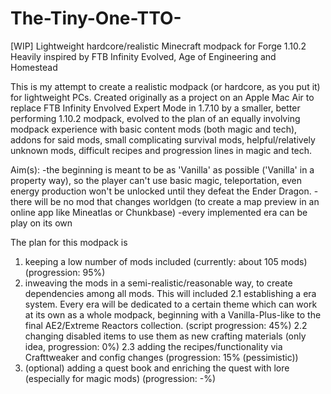 # The-Tiny-One-TTO-
[WIP] Lightweight hardcore/realistic Minecraft modpack for Forge 1.10.2
Heavily inspired by FTB Infinity Evolved, Age of Engineering and Homestead

This is my attempt to create a realistic modpack (or hardcore, as you put it) for lightweight PCs. Created originally as a project on an Apple Mac Air to replace FTB Infinity Envolved Expert Mode in 1.7.10 by a smaller, better performing 1.10.2 modpack, evolved to the plan of an equally involving modpack experience with basic content mods (both magic and tech), addons for said mods, small complicating survival mods, helpful/relatively unknown mods, difficult recipes and progression lines in magic and tech.

Aim(s):
  -the beginning is meant to be as 'Vanilla' as possible ('Vanilla' in a property way), so the player can't use basic magic,
   teleportation, even energy production won't be unlocked until they defeat the Ender Dragon.
  -there will be no mod that changes worldgen (to create a map preview in an online app like Mineatlas or Chunkbase)
  -every implemented era can be play on its own






The plan for this modpack is
  1. keeping a low number of mods included (currently: about 105 mods) (progression: 95%)
  2. inweaving the mods in a semi-realistic/reasonable way, to create dependencies among all mods. This will included
  2.1 establishing a era system. Every era will be dedicated to a certain theme which can work at its own as a whole modpack, beginning
      with a Vanilla-Plus-like to the final AE2/Extreme Reactors collection. (script progression: 45%)
  2.2 changing disabled items to use them as new crafting materials (only idea, progression: 0%)
  2.3 adding the recipes/functionality via Crafttweaker and config changes (progression: 15% (pessimistic))
  3. (optional) adding a quest book and enriching the quest with lore (especially for magic mods) (progression: -%)
